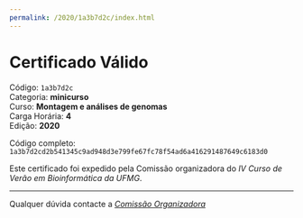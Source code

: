 ```yaml
---
permalink: /2020/1a3b7d2c/index.html
---
```


# Certificado Válido

Código: `1a3b7d2c`<br>
Categoria: **minicurso**<br>
Curso: **Montagem e análises de genomas**<br>
Carga Horária: **4**<br>
Edição: **2020**<br>


Código completo: `1a3b7d2cd2b541345c9ad948d3e799fe67fc78f54ad6a416291487649c6183d0`


Este certificado foi expedido pela Comissão organizadora do *IV Curso de Verão em Bioinformática da UFMG*.

----

Qualquer dúvida contacte a [_Comissão Organizadora_](<mailto:cursobioinfoufmg@gmail.com$subject=[Certificados]>)

